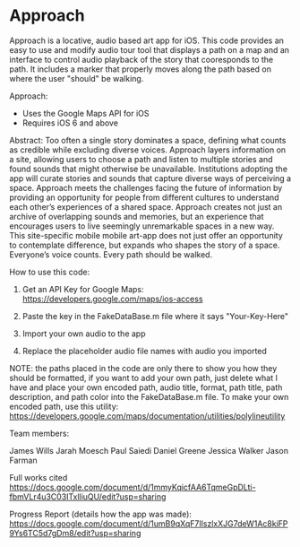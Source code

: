 Approach
========

Approach is a locative, audio based art app for iOS. This code provides an easy to use and modify audio tour tool that displays a path on a map and an interface to control audio playback of the story that cooresponds to the path. It includes a marker that properly moves along the path based on where the user "should" be walking.

Approach:
- Uses the Google Maps API for iOS
- Requires iOS 6 and above

Abstract:
Too often a single story dominates a space, defining what counts as credible while excluding diverse voices. Approach layers information on a site, allowing users to choose a path and listen to multiple stories and found sounds that might otherwise be unavailable. Institutions adopting the app will curate stories and sounds that capture diverse ways of perceiving a space. Approach meets the challenges facing the future of information by providing an opportunity for people from different cultures to understand each other’s experiences of a shared space. Approach creates not just an archive of overlapping sounds and memories, but an experience that encourages users to live seemingly unremarkable spaces in a new way. This site-specific mobile mobile art-app does not just offer an opportunity to contemplate difference, but expands who shapes the story of a space. Everyone’s voice counts. Every path should be walked.

How to use this code:

1. Get an API Key for Google Maps: https://developers.google.com/maps/ios-access

2. Paste the key in the FakeDataBase.m file where it says "Your-Key-Here"

3. Import your own audio to the app

4. Replace the placeholder audio file names with audio you imported

NOTE: the paths placed in the code are only there to show you how they should be formatted, if you want to add your own path, just delete what I have and place your own encoded path, audio title, format, path title, path description, and path color into the FakeDataBase.m file. To make your own encoded path, use this utility: https://developers.google.com/maps/documentation/utilities/polylineutility

Team members:

James Wills
Jarah Moesch
Paul Saiedi
Daniel Greene
Jessica Walker
Jason Farman

Full works cited https://docs.google.com/document/d/1mmyKqicfAA6TqmeGpDLti-fbmVLr4u3C03ITxlliuQU/edit?usp=sharing

Progress Report (details how the app was made): https://docs.google.com/document/d/1umB9qXqF7IlszlxXJG7deW1Ac8kiFP9Ys6TC5d7gDm8/edit?usp=sharing


